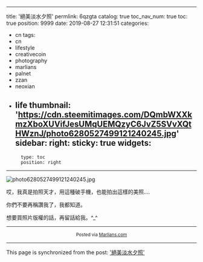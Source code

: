 
---
title: '絕美淡水夕照'
permlink: 6qzgta
catalog: true
toc_nav_num: true
toc: true
position: 9999
date: 2019-08-27 12:31:51
categories:
- cn
tags:
- cn
- lifestyle
- creativecoin
- photography
- marlians
- palnet
- zzan
- neoxian
- life
thumbnail: 'https://cdn.steemitimages.com/DQmbWXXkmzXboXUVifJesUMqUEMQzyC6JvZ5SVvXQtHWznJ/photo6280527499121240245.jpg'
sidebar:
    right:
        sticky: true
widgets:
    -
        type: toc
        position: right
---


![photo6280527499121240245.jpg](https://cdn.steemitimages.com/DQmbWXXkmzXboXUVifJesUMqUEMQzyC6JvZ5SVvXQtHWznJ/photo6280527499121240245.jpg)

哎，我真是拍照天才，用這種破手機，也能拍出這樣的美照....

你們不要再稱讚我了，我都知道。

想要買照片版權的話，再留話給我。^_^



<hr><center><sub>Posted via <a href="https://www.marlians.com/">Marlians.com</a></sub></center>

- - -

This page is synchronized from the post: ['絕美淡水夕照'](https://steemit.com/@deanliu/6qzgta)
